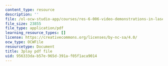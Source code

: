 ```yaml
---
content_type: resource
description: ''
file: /ol-ocw-studio-app/courses/res-6-006-video-demonstrations-in-lasers-and-optics-spring-2008/956333dab57e965d391af05f1aca9014_uzXLhTW9wWQ.pdf
file_size: 23855
file_type: application/pdf
learning_resource_types: []
license: https://creativecommons.org/licenses/by-nc-sa/4.0/
ocw_type: OCWFile
resourcetype: Document
title: 3play pdf file
uid: 956333da-b57e-965d-391a-f05f1aca9014
---
```

